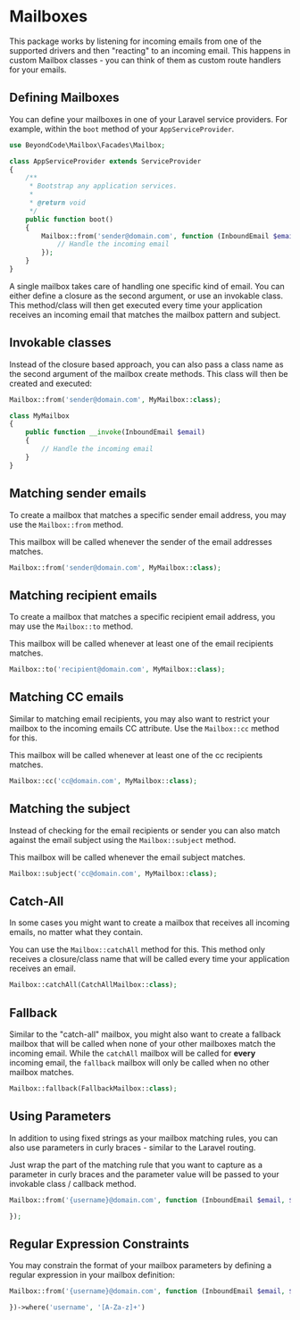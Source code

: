 # Mailboxes

This package works by listening for incoming emails from one of the supported drivers and then "reacting" to an incoming email. This happens in custom Mailbox classes - you can think of them as custom route handlers for your emails.

## Defining Mailboxes

You can define your mailboxes in one of your Laravel service providers. For example, within the `boot` method of your `AppServiceProvider`.

```php
use BeyondCode\Mailbox\Facades\Mailbox;

class AppServiceProvider extends ServiceProvider
{
    /**
     * Bootstrap any application services.
     *
     * @return void
     */
    public function boot()
    {
        Mailbox::from('sender@domain.com', function (InboundEmail $email) {
            // Handle the incoming email
        });
    }
}
```

A single mailbox takes care of handling one specific kind of email. You can either define a closure as the second argument, or use an invokable class. This method/class will then get executed every time your application receives an incoming email that matches the mailbox pattern and subject.

## Invokable classes

Instead of the closure based approach, you can also pass a class name as the second argument of the mailbox create methods. This class will then be created and executed:

```php
Mailbox::from('sender@domain.com', MyMailbox::class);

class MyMailbox
{
    public function __invoke(InboundEmail $email)
    {
        // Handle the incoming email
    }
}
```

## Matching sender emails

To create a mailbox that matches a specific sender email address, you may use the `Mailbox::from` method.

This mailbox will be called whenever the sender of the email addresses matches.

```php
Mailbox::from('sender@domain.com', MyMailbox::class);
```

## Matching recipient emails

To create a mailbox that matches a specific recipient email address, you may use the `Mailbox::to` method.

This mailbox will be called whenever at least one of the email recipients matches.

```php
Mailbox::to('recipient@domain.com', MyMailbox::class);
```

## Matching CC emails

Similar to matching email recipients, you may also want to restrict your mailbox to the incoming emails CC attribute. Use the `Mailbox::cc` method for this.

This mailbox will be called whenever at least one of the cc recipients matches.

```php
Mailbox::cc('cc@domain.com', MyMailbox::class);
```

## Matching the subject

Instead of checking for the email recipients or sender you can also match against the email subject using the `Mailbox::subject` method.

This mailbox will be called whenever the email subject matches.

```php
Mailbox::subject('cc@domain.com', MyMailbox::class);
```

## Catch-All

In some cases you might want to create a mailbox that receives all incoming emails, no matter what they contain.

You can use the `Mailbox::catchAll` method for this. This method only receives a closure/class name that will be called every time your application receives an email.

```php
Mailbox::catchAll(CatchAllMailbox::class);
```

## Fallback

Similar to the "catch-all" mailbox, you might also want to create a fallback mailbox that will be called when none of your other mailboxes match the incoming email. While the `catchAll` mailbox will be called for **every** incoming email, the `fallback` mailbox will only be called when no other mailbox matches.

```php
Mailbox::fallback(FallbackMailbox::class);
```

## Using Parameters

In addition to using fixed strings as your mailbox matching rules, you can also use parameters in curly braces - similar to the Laravel routing.

Just wrap the part of the matching rule that you want to capture as a parameter in curly braces and the parameter value will be passed to your invokable class / callback method.

```php
Mailbox::from('{username}@domain.com', function (InboundEmail $email, $username) {

});
```

## Regular Expression Constraints

You may constrain the format of your mailbox parameters by defining a regular expression in your mailbox definition:

```php
Mailbox::from('{username}@domain.com', function (InboundEmail $email, $username) {

})->where('username', '[A-Za-z]+')
```